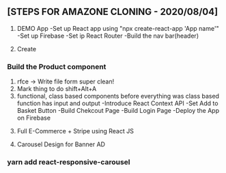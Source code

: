## [STEPS FOR AMAZONE CLONING - 2020/08/04]
1. DEMO App
-Set up React app using
"npx create-react-app 'App name'"
-Set up Firebase
-Set ip React Router
-Build the nav bar(header)

2. Create
### Build the Product component
1) rfce -> Write file form super clean!
2) Mark thing to do shift+Alt+A
3) functional, class based components
before everything was class based
function has input and output
-Introduce React Context API
-Set Add to Basket Button
-Build Chekcout Page
-Build Login Page
-Deploy the App on Firebase

3. Full E-Commerce + Stripe using React JS

4. Carousel Design for Banner AD
### yarn add react-responsive-carousel 
